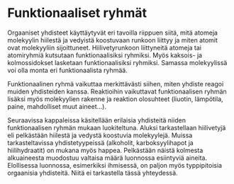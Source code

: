 # Funktionaaliset ryhmät

Orgaaniset yhdisteet käyttäytyvät eri tavoilla riippuen siitä, mitä atomeja molekyylin hiilestä ja vedyistä koostuvaan runkoon liittyy ja miten atomit ovat molekyyliin sijoittuneet. Hiilivetyrunkoon liittyneitä atomeja tai atomiryhmiä kutsutaan funktionaalisiksi ryhmiksi. Myös kaksois- ja kolmossidokset lasketaan funktionaalisiksi ryhmiksi. Samassa molekyylissä voi olla monta eri funktionaalista ryhmää. 

Funktionaalinen ryhmä vaikuttaa merkittävästi siihen, miten yhdiste reagoi muiden yhdisteiden kanssa. Reaktioihin vaikuttavat funktionaalisen ryhmän lisäksi myös molekyylien rakenne ja reaktion olosuhteet (liuotin, lämpötila, paine, mahdolliset muut aineet...).

Seuraavissa kappaleissa käsitellään erilaisia yhdisteitä niiden funktionaalisen ryhmän mukaan luokiteltuna. Aluksi tarkastellaan hiilivetyjä eli pelkästään hiilestä ja vedystä koostuvia molekyylejä. Muissa tarkasteltavissa yhdistetyypeissä (alkoholit, karboksyylihapot ja hiilihydraatit) on mukana myös happea. Pelkästään näistä kolmesta alkuaineesta muodostuu valtaisa määrä luonnossa esiintyviä aineita. Elollisessa luonnossa, esimerkiksi ihmisessä, on paljon myös typpipitoisia orgaanisia yhdisteitä. Niitä ei tarkastella tässä yhteydessä.